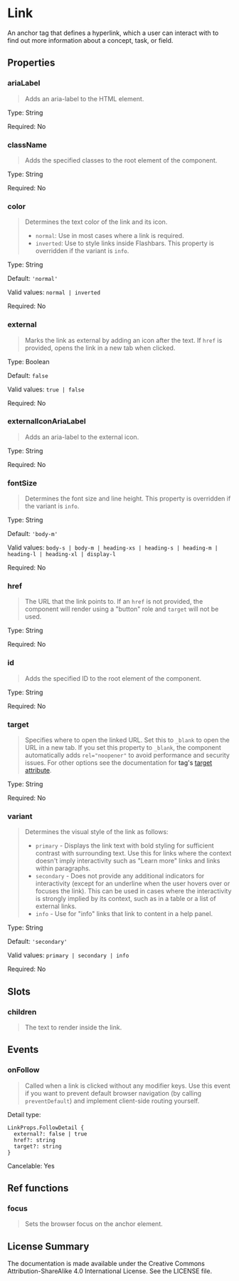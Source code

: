 # Link

An anchor tag that defines a hyperlink, which a user can interact with to find out more information about a concept, task, or field.



## Properties



### ariaLabel

> Adds an aria-label to the HTML element.

Type: String

Required: No


### className

> Adds the specified classes to the root element of the component.

Type: String

Required: No


### color

> Determines the text color of the link and its icon.
> - `normal`: Use in most cases where a link is required.
> - `inverted`: Use to style links inside Flashbars.
> This property is overridden if the variant is `info`.
> 

Type: String

Default: `'normal'`

Valid values: `normal | inverted`

Required: No


### external

> Marks the link as external by adding an icon after the text. If `href`
> is provided, opens the link in a new tab when clicked.

Type: Boolean

Default: `false`

Valid values: `true | false`

Required: No


### externalIconAriaLabel

> Adds an aria-label to the external icon.

Type: String

Required: No


### fontSize

> Determines the font size and line height.
> This property is overridden if the variant is `info`.

Type: String

Default: `'body-m'`

Valid values: `body-s | body-m | heading-xs | heading-s | heading-m | heading-l | heading-xl | display-l`

Required: No


### href

> The URL that the link points to.
> If an `href` is not provided, the component will render using a
> "button" role and `target` will not be used.

Type: String

Required: No


### id

> Adds the specified ID to the root element of the component.

Type: String

Required: No


### target

> Specifies where to open the linked URL. Set this to `_blank` to open the URL
> in a new tab. If you set this property to `_blank`, the component
> automatically adds `rel="noopener"` to avoid performance
> and security issues.
> For other options see the documentation for <a> tag's
> [target attribute](https://developer.mozilla.org/en-US/docs/Web/HTML/Element/a#target).
> 

Type: String

Required: No


### variant

> Determines the visual style of the link as follows:
> - `primary` - Displays the link text with bold styling for sufficient contrast with surrounding text.
>     Use this for links where the context doesn't imply interactivity such as
>     "Learn more" links and links within paragraphs.
> - `secondary` - Does not provide any additional indicators for interactivity (except for an underline when the user hovers over or focuses the link).
>     This can be used in cases where the interactivity is strongly implied by its context,
>     such as in a table or a list of external links.
> - `info` - Use for "info" links that link to content in a help panel.

Type: String

Default: `'secondary'`

Valid values: `primary | secondary | info`

Required: No





## Slots



### children

> The text to render inside the link.







## Events



### onFollow

> Called when a link is clicked without any modifier keys.
> Use this event if you want to prevent default browser navigation
> (by calling `preventDefault`) and implement client-side routing yourself.

Detail type: 
```
LinkProps.FollowDetail {
  external?: false | true
  href?: string
  target?: string
}
```

Cancelable: Yes






## Ref functions



### focus

> Sets the browser focus on the anchor element.




## License Summary

The documentation is made available under the Creative Commons Attribution-ShareAlike 4.0 International License. See the LICENSE file.
